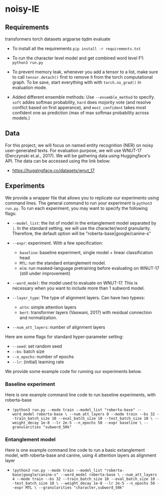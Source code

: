 # noisy-IE

## Requirements
transformers 
torch 
datasets
argparse
tqdm 
evaluate 

- To install all the requirements
`pip install -r requirements.txt`

- To run the character level model and get combined word level F1:
`python3 run.py`

- To prevent memory leak, whenever you add a tensor to a list, make sure to call `tensor.detach()` first to remove it from the torch computational graph. To be save, start everything with with `torch.no_grad()` in evaluation mode. 

- Added different ensemble methods: Use `--ensemble_method` to specify. `soft` addes softmax probability, `hard` does mojority vote (and resolve conflict based on first apperance), and `most_confident` takes most confident one as prediction (max of max softmax probability across models.)

## Data 
For this project, we will focus on named entity recognition (NER) on noisy user-generated texts. For evaluation purpose, we will use WNUT-17 (Derczynski et.al., 2017). We will be gathering data using Huggingface's API. The data can be accessed using the link below:

- https://huggingface.co/datasets/wnut_17

## Experiments

We provide a wrapper file that allows you to replicate our experiments using command lines. The general command to run your experiment is `python3 run.py`. To run each experiment, you may want to specify the following flags:

* `--model_list`: the list of model in the entanglement model separated by `|`. In the standard setting, we will use the character/word granularity. Therefore, the default option will be "roberta-base|google/canine-s"

* `--expr`: experiment. With a few specification:
    - `baseline`: baseline experiment, single model + linear classification head 
    - `MTL`: run the standard entanglement model. 
    - `mlm`: run masked-language pretraining before evaluating on WNUT-17 (still under improvement)

* `--word_model`: the model used to evaluate on WNUT-17. This is necessary when you want to include more than 1 subword model. 

* `--layer_type`: The type of alignment layers. Can have two typess:
    - `attn`: simple attention layers 
    - `bert`: transformer layers (Vaswani, 2017) with residual connection and normalization. 

* `--num_att_layers`: number of alignment layers

Here are some flags for standard hyper-parameter setting:

* `--seed`: set random seed
* `--bs`: batch size 
* `--n_epochs`: number of epochs
* `--lr`: (initial) learning rate 

We provide some example code for running our experiments below. 

### Baseline experiment
Here is one example command line code to run baseline experiments, with roberta-base

* `!python3 run.py --mode train --model_list "roberta-base" --word_model roberta-base \
                --num_att_layers 0 --mode train --bs 32 --train_batch_size 10 --eval_batch_size 10 --test_batch_size 10 \
                --weight_decay 1e-8 --lr 2e-5 --n_epochs 50 --expr baseline \
                --granularities "subword_50k"`

### Entanglement model
Here is one example command line code to run a basic extanglement model, with roberta-base and canine, using 4 attention layers as alignment layer

* `!python3 run.py --mode train --model_list "roberta-base|google/canine-s" --word_model roberta-base \
                --num_att_layers 4 --mode train --bs 32 --train_batch_size 10 --eval_batch_size 10 --test_batch_size 10 \
                --weight_decay 1e-8 --lr 2e-5 --n_epochs 50 --expr MTL \
                --granularities "character,subword_50k"`


